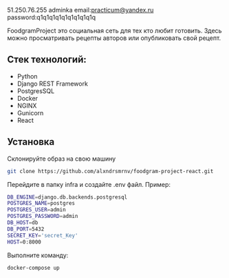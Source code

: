 51.250.76.255
adminka
email:practicum@yandex.ru
password:q1q1q1q1q1q1q1q1q1q


FoodgramProject это социальная сеть для тех кто любит готовить. Здесь можно просматривать рецепты авторов или опубликовать свой рецепт.

## Стек технологий:

- Python
- Django REST Framework
- PostgresSQL
- Docker
- NGINX
- Gunicorn
- React


## Установка

Склонируйте образ на свою машину
```sh
git clone https://github.com/alxndrsmrnv/foodgram-project-react.git
```
Перейдите в папку infra и создайте .env файл. Пример:
```sh
DB_ENGINE=django.db.backends.postgresql
POSTGRES_NAME=postgres
POSTGRES_USER=admin
POSTGRES_PASSWORD=admin
DB_HOST=db
DB_PORT=5432
SECRET_KEY='secret_Key'
HOST=0:8000
```
Выполните команду:
```sh
docker-compose up
```
